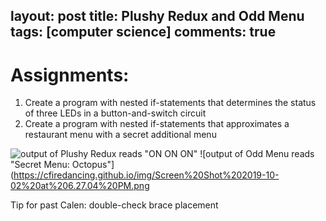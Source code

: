 layout: post
title: Plushy Redux and Odd Menu 
tags: [computer science]
comments: true
---
# Assignments: 
1. Create a program with nested if-statements that determines the status of three LEDs in a button-and-switch circuit
2. Create a program with nested if-statements that approximates a restaurant menu with a secret additional menu

![output of Plushy Redux reads "ON ON ON"](https://cfiredancing.github.io/img/Screen%20Shot%202019-10-02%20at%206.01.58%20PM.png)
![output of Odd Menu reads "Secret Menu: Octopus"](https://cfiredancing.github.io/img/Screen%20Shot%202019-10-02%20at%206.27.04%20PM.png

Tip for past Calen: double-check brace placement
